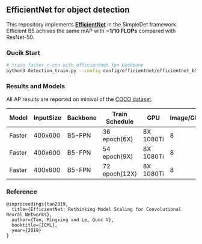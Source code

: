 ## EfficientNet for object detection
This repository implements [**EfficientNet**](https://arxiv.org/abs/1905.11946) in the SimpleDet framework. Efficient B5 achives the same mAP with **~1/10 FLOPs** compared with ResNet-50.

### Qucik Start
```bash
# train faster r-cnn with efficientnet fpn backbone
python3 detection_train.py --config config/efficientnet/efficientnet_b5_fpn_bn_scratch_400_6x.py
```

### Results and Models
All AP results are reported on minival of the [COCO dataset](http://cocodataset.org).

|Model|InputSize|Backbone|Train Schedule|GPU|Image/GPU|FP16|Train MEM|Train Speed|Box AP|Link|
|-----|-----|--------|--------------|---|---------|----|---------|-----------|---------------|----|
|Faster|400x600|B5-FPN|36 epoch(6X)|8X 1080Ti|8|yes|-|75 img/s|37.2|[model](http://simpledet.alarge.space:1234/?/efficientnet_b5_fpn_bn_scratch_400_6x.zip)|
|Faster|400x600|B5-FPN|54 epoch(9X)|8X 1080Ti|8|yes|-|75 img/s|37.9|-|
|Faster|400x600|B5-FPN|72 epoch(12X)|8X 1080Ti|8|yes|-|75 img/s|38.3|-|

### Reference
```
@inproceedings{tan2019,
  title={EfficientNet: Rethinking Model Scaling for Convolutional Neural Networks},
  author={Tan, Mingxing and Le, Quoc V},
  booktitle={ICML},
  year={2019}
}
```
